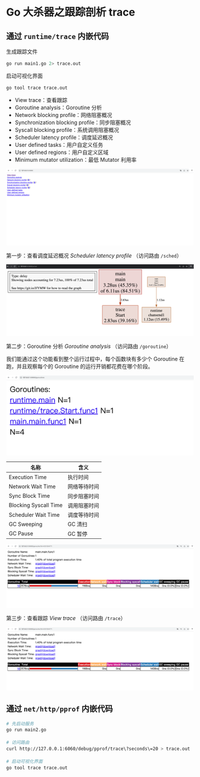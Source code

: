 # Go 大杀器之跟踪剖析 trace

## 通过 `runtime/trace` 内嵌代码

生成跟踪文件

```bash
go run main1.go 2> trace.out
```

启动可视化界面

```bash
go tool trace trace.out
```

- View trace：查看跟踪
- Goroutine analysis：Goroutine 分析
- Network blocking profile：网络阻塞概况
- Synchronization blocking profile：同步阻塞概况
- Syscall blocking profile：系统调用阻塞概况
- Scheduler latency profile：调度延迟概况
- User defined tasks：用户自定义任务
- User defined regions：用户自定义区域
- Minimum mutator utilization：最低 Mutator 利用率

![](./imgs/trace-1.png)

第一步：查看调度延迟概况 *Scheduler latency profile* （访问路由 `/sched`） 

![](./imgs/trace-2.png)

第二步：Goroutine 分析 *Goroutine analysis* （访问路由 `/goroutine`）

我们能通过这个功能看到整个运行过程中，每个函数块有多少个 Goroutine 在跑，并且观察每个的 Goroutine 的运行开销都花费在哪个阶段。

![](./imgs/trace-3.png)

| 名称 |	含义 |
| --- | --- |
|Execution Time	|执行时间|
|Network Wait Time	|网络等待时间|
|Sync Block Time	|同步阻塞时间|
|Blocking Syscall Time	|调用阻塞时间|
|Scheduler Wait Time	|调度等待时间|
|GC Sweeping	|GC 清扫|
|GC Pause	|GC 暂停|

![](./imgs/trace-4.png)

第三步：查看跟踪 *View trace* （访问路由 `/trace`）

![](./imgs/trace-4.png)


## 通过 `net/http/pprof` 内嵌代码

```bash
# 先启动服务
go run main2.go

# 访问路由
curl http://127.0.0.1:6060/debug/pprof/trace\?seconds\=20 > trace.out 

# 启动可视化界面
go tool trace trace.out
```